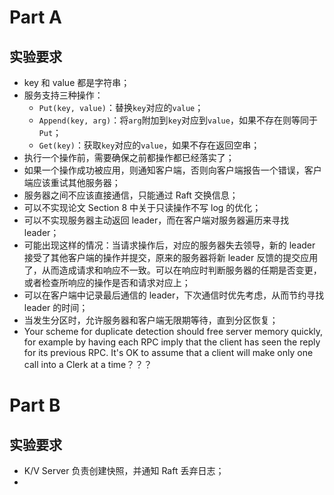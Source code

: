 # Part A

## 实验要求
* key 和 value 都是字符串；
* 服务支持三种操作：
	* `Put(key, value)`：替换`key`对应的`value`；
	* `Append(key, arg)`：将`arg`附加到`key`对应到`value`，如果不存在则等同于`Put`；
	* `Get(key)`：获取`key`对应的`value`，如果不存在返回空串；
* 执行一个操作前，需要确保之前都操作都已经落实了；
* 如果一个操作成功被应用，则通知客户端，否则向客户端报告一个错误，客户端应该重试其他服务器；
* 服务器之间不应该直接通信，只能通过 Raft 交换信息；
* 可以不实现论文 Section 8 中关于只读操作不写 log 的优化；
* 可以不实现服务器主动返回 leader，而在客户端对服务器遍历来寻找 leader；
* 可能出现这样的情况：当请求操作后，对应的服务器失去领导，新的 leader 接受了其他客户端的操作并提交，原来的服务器将新 leader 反馈的提交应用了，从而造成请求和响应不一致。可以在响应时判断服务器的任期是否变更，或者检查所响应的操作是否和请求对应上；
* 可以在客户端中记录最后通信的 leader，下次通信时优先考虑，从而节约寻找 leader 的时间；
* 当发生分区时，允许服务器和客户端无限期等待，直到分区恢复；
* Your scheme for duplicate detection should free server memory quickly, for example by having each RPC imply that the client has seen the reply for its previous RPC. It's OK to assume that a client will make only one call into a Clerk at a time？？？

# Part B

## 实验要求

* K/V Server 负责创建快照，并通知 Raft 丢弃日志；
* 